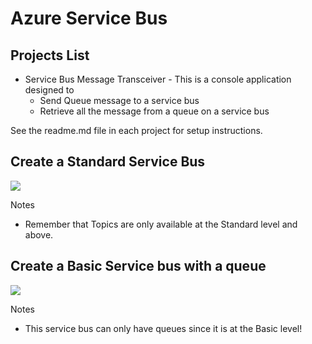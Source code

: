 # Azure Service Bus

## Projects List
- Service Bus Message Transceiver - This is a console application designed to 
    - Send Queue message to a service bus
    - Retrieve all the message from a queue on a service bus 
  
See the readme.md file in each project for setup instructions.



## Create a **Standard** Service Bus
<a href="https://portal.azure.com/#create/Microsoft.Template/uri/https%3a%2f%2fraw.githubusercontent.com%2fmadcodemonkey%2fAzure.ServiceBus%2fmain%2fARM-Files%2fStandardServiceBus.json" target="_blank">
       <img src="https://aka.ms/deploytoazurebutton"/>
</a>

Notes
- Remember that Topics are only available at the Standard level and above.

## Create a **Basic** Service bus with a queue
<a href="https://portal.azure.com/#create/Microsoft.Template/uri/https%3a%2f%2fraw.githubusercontent.com%2fmadcodemonkey%2fAzure.ServiceBus%2fmain%2fARM-Files%2fBasicServiceBusWithQueue.json" target="_blank">
       <img src="https://aka.ms/deploytoazurebutton"/>
</a>

Notes
- This service bus can only have queues since it is at the Basic level!
